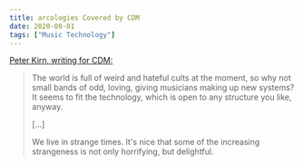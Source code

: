 ```yaml
---
title: arcologies Covered by CDM
date: 2020-09-01
tags: ["Music Technology"]
---
```


[Peter Kirn, writing for CDM:](https://cdm.link/2020/09/arcologies-is-wonderfully-archaic-music-art-for-monome-norns/)

> The world is full of weird and hateful cults at the moment, so why not small bands of odd, loving, giving musicians making up new systems? It seems to fit the technology, which is open to any structure you like, anyway.
>
> [...]
>
> We live in strange times. It's nice that some of the increasing strangeness is not only horrifying, but delightful.
